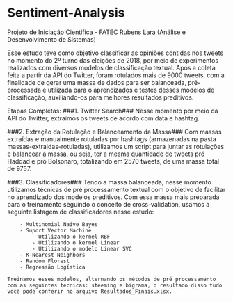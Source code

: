 # Sentiment-Analysis

Projeto de Iniciação Científica - FATEC Rubens Lara (Análise e Desenvolvimento de Sistemas) 

Esse estudo teve como objetivo classificar as opiniões contidas nos tweets no momento do 2º turno das eleições de 2018, por meio de experimentos realizados com diversos modelos de classificação textual. Após a coleta feita a partir da API do Twitter, foram rotulados mais de 9000 tweets, com a finalidade de gerar uma massa de dados para ser balanceada, pré-processada e utilizada para o aprendizados e testes desses modelos de classificação, auxiliando-os para melhores resultados preditivos.

Etapas Completas: 
###1. Twitter Search###
    Nesse momento por meio da API do Twitter, extraímos os tweets de acordo com data e hashtag.

###2. Extração da Rotulação e Balanceamento da Massa###
    Com massas extraídas e manualmente rotuladas por hashtags (armazenadas na pasta massas-extraidas-rotuladas), utilizamos um script para juntar as rotulações e balancear a massa, ou seja, ter a mesma quantidade de tweets pró Haddad e pró Bolsonaro, totalizando em 2570 tweets, de uma massa total de 9757.

###3. Classificadores###
    Tendo a massa balanceada, nesse momento utilizamos técnicas de pré processamento textual com o objetivo de facilitar no aprendizado dos modelos preditivos. Com essa massa mais preparada para o treinamento seguindo o conceito de cross-validation, usamos a seguinte listagem de classificadores nesse estudo:
    
        - Multinomial Naive Bayes
        - Suport Vector Machine
            - Utilizando o kernel RBF
            - Utilizando o kernel Linear
            - Utilizando o modelo Linear SVC
        - K-Nearest Neighbors
        - Random Florest
        - Regressão Logística

    Treinamos esses modelos, alternando os métodos de pré processamento com as seguintes técnicas: steeming e bigrama, o resultado disso tudo você pode conferir no arquivo Resultados_Finais.xlsx.


